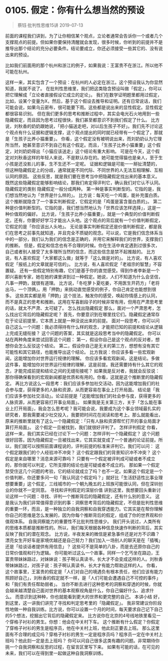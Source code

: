 # 0105. 假定：你有什么想当然的预设
> 蔡钰·批判性思维15讲
2019-07-13

前面的课程我们讲到，为了让你相信某个观点，立论者通常会告诉你一个或者几个支撑观点的前提。但如果你要保持清醒就会发现，很多时候，你听到的前提并不是推导出那个结论的充分必要条件。结论要成立，你还必须接受一些其它的、没有说出来的预设。

比如我们前面用的那个杭州和浙江的例子，如果我说：王富贵不在浙江。所以他不可能在杭州。






这样一来，其实包含了一个预设：在杭州的人必定在浙江。这个预设我认为你显然知道，我就不说了。
在批判性思维里，我们把这类隐含预设叫做「假定」，你可以把它理解成「立论者直接假设它成立的定论」。
我们在数学证明题里都用过假定，比如，设某个变量为X，然后，基于这个假设去推导和证明。还有日常说话，我们可能会说，如果乌云密布，很可能要下雨。这些都是说出来的显性假定。显性假定都很容易识别。
但在我们更多的思考和推断过程中，其实会电光石火地用到一些隐藏假定，而且因为思考过程很快，我们甚至都意识不到我们假定了什么。
比方说，刘秋香的奶奶跟她说，「把小猫送走吧，对以后生孩子不好」。我们先不讨论这个观点有什么证据和逻辑支撑，这个观点提出的同时就已经带有一个假定了，那就是「生孩子比养小猫重要」。
你看，这个假定没有被明说出来，而刘奶奶认为它理所当然，她甚至意识不到自己有这个假定。而且，「生孩子比养小猫重要」这个假定，对刘奶奶得出「小猫应该送走」这个结论有重大影响。
可是在今天，这个假定对刘秋香这样的年轻人来说，不是默认存在的。她可能觉得猫也是亲人，至于生小孩是还没影儿的事，生不生还不一定呢。
证据和逻辑是可能一一掰扯清楚的，但这种隐藏假定上的分歧，通常就是不同代际、不同世界的人无法互相理解、互相认同的原因。
这些反思，就是我们要在思考当中把隐藏假定找出来的基本意义。既然这些隐藏假定能够影响结论，那我们肯定得评判它，确认我们对它认不认同。
隐藏假定的类别
隐藏假定一般分成两种。
第一种是事实判断型的。它指的是，我们想当然地认为「世界是什么样的」。
比方说：每天吃一个鸡蛋，能补充蛋白质。这个推断就隐含了一个事实判断假定，它假定的是「鸡蛋是富含蛋白质的」。
第二种是价值判断型的。它指的是，我们想当然地认为「世界应该怎样选择」，这是一种价值观的偏好。
比方说，「生孩子比养小猫重要」，就是一个典型的价值判断假定。还有，你要好好学习才能出人头地。这个观点的背后就有一个价值判断假定，它假定的是「你应该出人头地」。
无论是事实判断假定还是价值判断假定，都是我们在思考之前事先就知道，并且完全不质疑的观念。可以说，它是我们信念体系当中的一部分，我们认为我们的信念是正确的，并用它来解释我们的世界，支撑我们的推断。
但是，假定和信念也有不合理的时候。你在生活中肯定遇到过很多次，自己或者别人接受了太多理所当然的信念，而这些信念是禁不起推敲的。
比方说，有人喜欢假定「大家都这么做」就等于「这么做是对的」。
比方说，有人喜欢假定「报纸上的文章就是可信的」。
比方说，有人喜欢假定「老祖宗的智慧」不容置疑。
还有一些假定特别有趣，它们是基于你的直觉感受。得到作者李新是一个即兴喜剧专家，她在她的课里讲到过一种假定。她说，人们不知道为什么会坚信，凡事一押韵，就很有道理。
比方说，「冬吃萝卜夏吃姜，不用医生开药方」「老将出马，一个顶俩」。用「押韵」来挑动直觉感受的例子，你自己肯定也能想到很多。
这些其实都是用「押韵」这个技法，触发你的感受，唤起你情感上的认同，而不是真正的思考和推断。这用在写喜剧段子的时候非常有用，但用在严肃思考里的话，就太不严肃、太可疑了。
怎么找出隐藏假定
那么，面对一个严肃思考，怎么找出它背后的隐藏假定呢？
首先，你要意识到在哪里找它们。隐藏假定通常存在于论证前提里，它本质上就是一种没说出来的前提。
面对一段思考，你可以问自己这么一个问题：我必须得持有什么样的观念，才能把已知的前提和结论从逻辑上完成无缝衔接？
这个问题的答案，其实就是这段思考当中的隐藏假定。
你可以站在两种角度来尝试回答这个问题：
第一，假设你自己是这个观点的反对者，想想你会怎么反驳这个结论。
第二，假设你自己是无关的第三方，想想有没有其它可能性和其它路径，也能推导出这个结论。
比方我说：你应该多看一些宏观新闻，这能增加你对世界运行规律的理解。
你应该多看宏观新闻，这是结论。多做这件事，能增加你对世界运行规律的理解，这是前提。我还需要持有什么其它的观念，才能完成前提和结论之间的无缝衔接呢？
如果我是反对者，我就会反驳说：那你得确保看到的宏观新闻都是优质和有用的。你看，这就是这个推断里的隐藏假定。
再比方说这么一段思考：我们应该多参加社交活动，因为这能增加我们的社会参与度，获得更多的人脉和资源，从而更容易在事业上打开局面。
结论是「我们应该多参加社交活动」。论证前提是「这能增加我们的社会参与度，获得更多的人脉资源，从而更容易打开事业局面」。
如果我是无关第三方，关于「怎么能在事业上打开局面」，我会怎么思考呢？我可能会说，我要成为这个事业领域最扎实的研究者，那我需要减少社交投入，我要把时间花在阅读和思考上。那么就能看出，原来的推断里就有了这么一个隐藏假定：「只有人脉和资源帮忙打开的事业局面才算打开局面」。
这个假定一旦被找到，我们就很好评判了。
怎样评判假定
你看，这样一来，我们其实已经在讨论下一个问题：怎样评判一个隐藏假定？
这个问题很好回答。因为隐藏假定一旦被找出来，它其实就变成了一个普通的论证前提。所以，我们就可以按照前面课程说的，评判前提的标准来评判它。我们可以问：
这个假定跟我们的个人经验冲不冲突？
这个假定跟我们的背景知识冲不冲突？
这个假定是来自哪里？消息来源可靠吗？
只要有一个假定被评判成可疑或者不成立的，那你就可以判定，它所支撑的结论也是可疑或者不成立的。
那如果一个假定禁受住这几个问题的考验，它的结论就成立了吗？也不一定。如果这个假定是一个价值判断，你还要多问一句「我认同这个假定吗？」就好比「生活舒适性比事业理想要重要」这个假定，三线城市的一个朝九晚五的上班族可能很认同，但在深圳创业的你就不一定同意。
寻找和评判假定的深层价值
讲到这里，我想要回头重新讨论这样一个问题：寻找、评判一个推断背后的隐藏假定，还有什么别的意义。
这是我认为我们非常值得意识到的事：洞察思考背后的隐藏假定，不但是批判性思维的重要一环，而且，是一种独立的自我洞察和自我穿透能力。它其实是在帮你理解你自己的思维是怎么发展的，因为你每个推断背后的假定，组成了你的世界观和价值观体系。
自我洞察能力的重要性不比批判性思维少。
我们开头说过，人类所有的思维本质都是推断性的。所以，我们每天根据各种信息快速作判断的背后，其实反映了我们的潜在观念。
比方说，半夜发来的微信是紧急事件还是对方不识趣？漂亮女生开好车是家境优越还是自己努力？我们加入一场别人的聊天是在「插嘴」还是「给谈话者提供有用信息」？
这些可不是简单的八卦，而是去还原你自己的日常价值观和行为逻辑。
你可能听过这么一个故事。同样一个乞丐坐在路边，王富贵带妹妹路过，对妹妹说：孩子啊认真读书，长大才不会变成这样的人。刘秋香带妹妹路过，对孩子说：孩子啊认真读书，长大才有能力帮助这样的人。
你看，这个故事里，王富贵的假定是「人们对自己的境遇负有根本责任，他们应该有能力照顾好自己」，刘秋香的假定就不一样，是「人们可能会遭遇自己不可控的事件」和「我们有责任帮助弱者」。
当你不断去进行这种思考的洞察和穿透的时候，你就会越来越清楚自己面对世界的基本观察视角是什么，你自己偏好什么、追求什么。 而意识到这种种，你也就能看到更大的世界和更完整的自己。
本讲小结
好，到这里，这一讲我们讲完了寻找和判定思考里的「隐藏假定」。
我非常建议你阶段性地做一种自我训练。比方说，你可以设置一个月的时间，每天要求自己记下自己的5个想法，挖掘出它背后的隐藏假定来。
比方说你在北京的4号线地铁里看见一个穿格子衬衫的男生。你想：他会在中关村下车。
这个推断有什么假定？你假定了穿格子衬衫的男生是程序员，他在中关村上班，他此刻正要去上班。
那么这里面有不合理的成见吗？穿格子衬衫的男生一定是程序员吗？程序员一定在中关村上班吗？他此刻一定是去上班吗？
你可以问自己很多这类有趣的问题。非常期待你挑一个自我洞察和反思的过程，在留言区里写下来。
如果有可能的话，在可见的未来，我们可以在得到里一起做这种自我洞察训练。